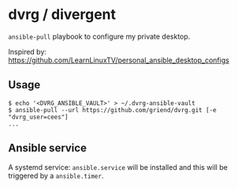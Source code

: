 # dvrg / divergent

`ansible-pull` playbook to configure my private desktop.

Inspired by: https://github.com/LearnLinuxTV/personal_ansible_desktop_configs

## Usage

```shell
$ echo '<DVRG_ANSIBLE_VAULT>' > ~/.dvrg-ansible-vault
$ ansible-pull --url https://github.com/griend/dvrg.git [-e "dvrg_user=cees"] 
...
```

## Ansible service

A systemd service: `ansible.service` will be installed and this will be triggered by a `ansible.timer`.
